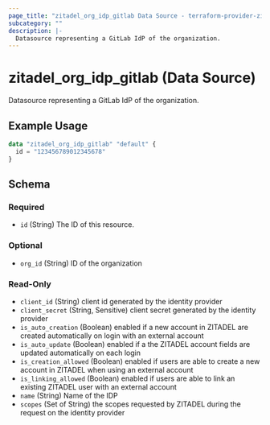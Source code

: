 ```yaml
---
page_title: "zitadel_org_idp_gitlab Data Source - terraform-provider-zitadel"
subcategory: ""
description: |-
  Datasource representing a GitLab IdP of the organization.
---
```


# zitadel_org_idp_gitlab (Data Source)

Datasource representing a GitLab IdP of the organization.

## Example Usage

```terraform
data "zitadel_org_idp_gitlab" "default" {
  id = "123456789012345678"
}
```

<!-- schema generated by tfplugindocs -->
## Schema

### Required

- `id` (String) The ID of this resource.

### Optional

- `org_id` (String) ID of the organization

### Read-Only

- `client_id` (String) client id generated by the identity provider
- `client_secret` (String, Sensitive) client secret generated by the identity provider
- `is_auto_creation` (Boolean) enabled if a new account in ZITADEL are created automatically on login with an external account
- `is_auto_update` (Boolean) enabled if a the ZITADEL account fields are updated automatically on each login
- `is_creation_allowed` (Boolean) enabled if users are able to create a new account in ZITADEL when using an external account
- `is_linking_allowed` (Boolean) enabled if users are able to link an existing ZITADEL user with an external account
- `name` (String) Name of the IDP
- `scopes` (Set of String) the scopes requested by ZITADEL during the request on the identity provider
